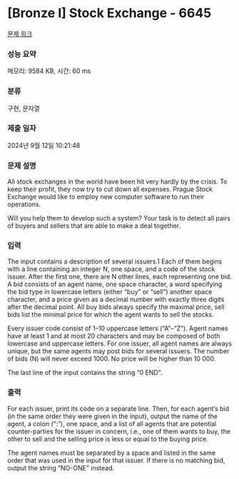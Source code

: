 # [Bronze I] Stock Exchange - 6645 

[문제 링크](https://www.acmicpc.net/problem/6645) 

### 성능 요약

메모리: 9584 KB, 시간: 60 ms

### 분류

구현, 문자열

### 제출 일자

2024년 9월 12일 10:21:48

### 문제 설명

<p>All stock exchanges in the world have been hit very hardly by the crisis. To keep their profit, they now try to cut down all expenses. Prague Stock Exchange would like to employ new computer software to run their operations.</p>

<p>Will you help them to develop such a system? Your task is to detect all pairs of buyers and sellers that are able to make a deal together.</p>

### 입력 

 <p>The input contains a description of several issuers.1 Each of them begins with a line containing an integer N, one space, and a code of the stock issuer. After the first one, there are N other lines, each representing one bid. A bid consists of an agent name, one space character, a word specifying the bid type in lowercase letters (either “buy” or “sell”) another space character, and a price given as a decimal number with exactly three digits after the decimal point. All buy bids always specify the maximal price, sell bids list the minimal price for which the agent wants to sell the stocks.</p>

<p>Every issuer code consist of 1–10 uppercase letters (“A”–“Z”). Agent names have at least 1 and at most 20 characters and may be composed of both lowercase and uppercase letters. For one issuer, all agent names are always unique, but the same agents may post bids for several issuers. The number of bids (N) will never exceed 1000. No price will be higher than 10 000.</p>

<p>The last line of the input contains the string “0 END”.</p>

### 출력 

 <p>For each issuer, print its code on a separate line. Then, for each agent’s bid (in the same order they were given in the input), output the name of the agent, a colon (“:”), one space, and a list of all agents that are potential counter-parties for the issuer in concern, i.e., one of them wants to buy, the other to sell and the selling price is less or equal to the buying price.</p>

<p>The agent names must be separated by a space and listed in the same order that was used in the input for that issuer. If there is no matching bid, output the string “NO-ONE” instead.</p>

